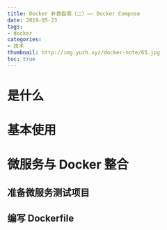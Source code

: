 ```yaml
---
title: Docker 补救指南（二）—— Docker Compose
date: 2019-05-23
tags:
- docker
categories:
- 技术
thumbnail: http://img.yuzh.xyz/docker-note/65.jpg
toc: true
---
```


# 是什么
# 基本使用
# 微服务与 Docker 整合
## 准备微服务测试项目
## 编写 Dockerfile
